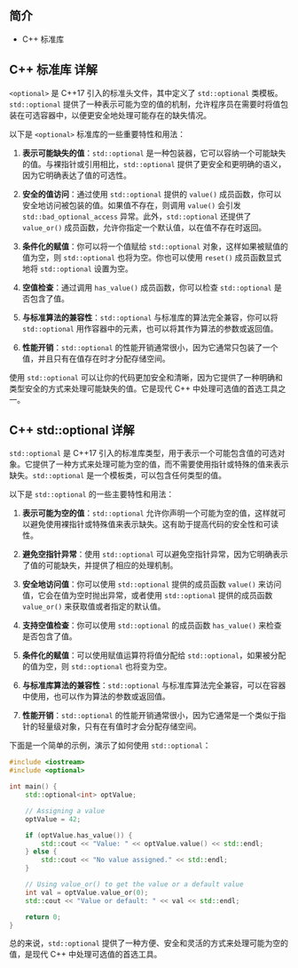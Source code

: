 ## 简介

+ C++ <optional>标准库

## C++ <optional> 标准库 详解

`<optional>` 是 C++17 引入的标准头文件，其中定义了 `std::optional` 类模板。`std::optional` 提供了一种表示可能为空的值的机制，允许程序员在需要时将值包装在可选容器中，以便更安全地处理可能存在的缺失情况。

以下是 `<optional>` 标准库的一些重要特性和用法：

1. **表示可能缺失的值**：`std::optional` 是一种包装器，它可以容纳一个可能缺失的值。与裸指针或引用相比，`std::optional` 提供了更安全和更明确的语义，因为它明确表达了值的可选性。

2. **安全的值访问**：通过使用 `std::optional` 提供的 `value()` 成员函数，你可以安全地访问被包装的值。如果值不存在，则调用 `value()` 会引发 `std::bad_optional_access` 异常。此外，`std::optional` 还提供了 `value_or()` 成员函数，允许你指定一个默认值，以在值不存在时返回。

3. **条件化的赋值**：你可以将一个值赋给 `std::optional` 对象，这样如果被赋值的值为空，则 `std::optional` 也将为空。你也可以使用 `reset()` 成员函数显式地将 `std::optional` 设置为空。

4. **空值检查**：通过调用 `has_value()` 成员函数，你可以检查 `std::optional` 是否包含了值。

5. **与标准算法的兼容性**：`std::optional` 与标准库的算法完全兼容，你可以将 `std::optional` 用作容器中的元素，也可以将其作为算法的参数或返回值。

6. **性能开销**：`std::optional` 的性能开销通常很小，因为它通常只包装了一个值，并且只有在值存在时才分配存储空间。

使用 `std::optional` 可以让你的代码更加安全和清晰，因为它提供了一种明确和类型安全的方式来处理可能缺失的值。它是现代 C++ 中处理可选值的首选工具之一。

## C++ std::optional 详解

`std::optional` 是 C++17 引入的标准库类型，用于表示一个可能包含值的可选对象。它提供了一种方式来处理可能为空的值，而不需要使用指针或特殊的值来表示缺失。`std::optional` 是一个模板类，可以包含任何类型的值。

以下是 `std::optional` 的一些主要特性和用法：

1. **表示可能为空的值**：`std::optional` 允许你声明一个可能为空的值，这样就可以避免使用裸指针或特殊值来表示缺失。这有助于提高代码的安全性和可读性。

2. **避免空指针异常**：使用 `std::optional` 可以避免空指针异常，因为它明确表示了值的可能缺失，并提供了相应的处理机制。

3. **安全地访问值**：你可以使用 `std::optional` 提供的成员函数 `value()` 来访问值，它会在值为空时抛出异常，或者使用 `std::optional` 提供的成员函数 `value_or()` 来获取值或者指定的默认值。

4. **支持空值检查**：你可以使用 `std::optional` 的成员函数 `has_value()` 来检查是否包含了值。

5. **条件化的赋值**：可以使用赋值运算符将值分配给 `std::optional`，如果被分配的值为空，则 `std::optional` 也将变为空。

6. **与标准库算法的兼容性**：`std::optional` 与标准库算法完全兼容，可以在容器中使用，也可以作为算法的参数或返回值。

7. **性能开销**：`std::optional` 的性能开销通常很小，因为它通常是一个类似于指针的轻量级对象，只有在有值时才会分配存储空间。

下面是一个简单的示例，演示了如何使用 `std::optional`：

```cpp
#include <iostream>
#include <optional>

int main() {
    std::optional<int> optValue;

    // Assigning a value
    optValue = 42;

    if (optValue.has_value()) {
        std::cout << "Value: " << optValue.value() << std::endl;
    } else {
        std::cout << "No value assigned." << std::endl;
    }

    // Using value_or() to get the value or a default value
    int val = optValue.value_or(0);
    std::cout << "Value or default: " << val << std::endl;

    return 0;
}
```

总的来说，`std::optional` 提供了一种方便、安全和灵活的方式来处理可能为空的值，是现代 C++ 中处理可选值的首选工具。